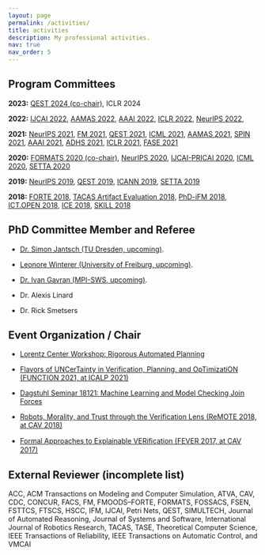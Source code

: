 ```yaml
---
layout: page
permalink: /activities/
title: activities
description: My professional activities.
nav: true
nav_order: 5
---
```



## Program Committees

**2023:** <a href="" target="_blank">QEST 2024 (co-chair)</a>, ICLR 2024

**2022:** <a href="" target="_blank">IJCAI 2022</a>, <a href="" target="_blank">AAMAS 2022</a>, <a href="" target="_blank">AAAI 2022</a>, <a href="https://iclr.cc/" target="_blank">ICLR 2022</a>, <a href="https://nips.cc/Conferences/2022" target="_blank">NeurIPS 2022</a>,

**2021:** <a href="https://nips.cc/Conferences/2021/Dates" target="_blank">NeurIPS 2021</a>, <a href="http://formalmethods2021.csp.escience.cn/dct/page/1" target="_blank">FM 2021</a>, <a href="https://www.qest.org/qest2021/index.html" target="_blank">QEST 2021</a>, <a href="https://icml.cc/Conferences/2021" target="_blank">ICML 2021</a>, <a href="https://aamas2021.soton.ac.uk/" target="_blank">AAMAS 2021</a>, <a href="https://conf.researchr.org/track/ecoop-issta-2021/ecoop-issta-2021-spin" target="_blank">SPIN 2021</a>, <a href="https://aaai.org/Conferences/AAAI-21/" target="_blank">AAAI 2021</a>, <a href="https://sites.uclouvain.be/adhs21/" target="_blank">ADHS 2021</a>, <a href="https://iclr.cc/" target="_blank">ICLR 2021</a>, <a href="" target="_blank">FASE 2021</a>

**2020:**
<a href="https://formats-2020.cs.ru.nl/index.html" target="_blank">FORMATS 2020 (co-chair)</a>, <a href="https://nips.cc/Conferences/2020/Dates" target="_blank">NeurIPS 2020</a>, <a href="https://ijcai20.org/" target="_blank">IJCAI-PRICAI 2020</a>, <a href="https://icml.cc/Conferences/2020/Dates" target="_blank">ICML 2020</a>, <a href="http://lcs.ios.ac.cn/setta2020/index.html" target="_blank">SETTA 2020</a></li>

**2019:**
<a href="https://nips.cc" target="_blank">NeurIPS 2019</a>, <a href="http://www.qest.org/qest2019/" target="_blank">QEST 2019</a>, <a href="https://e-nns.org/icann2019/" target="_blank">ICANN 2019</a>, <a href="http://www4.comp.polyu.edu.hk/~csguannan/setta19/???" target="_blank">SETTA 2019</a></li>

**2018:**
<a href="http://2018.discotec.org/cfp_forte.html" target="_blank">FORTE 2018</a>, <a href="https://tacas.info/artifacts.php" target="_blank">TACAS Artifact Evaluation 2018</a>, <a href="http://ifm2018.cs.nuim.ie/PhDSymposium" target="_blank">PhD-iFM 2018</a>, <a href="http://www.ictopen.nl/" target="_blank">ICT.OPEN 2018</a>, <a href="http://2018.discotec.org/cfp_w_ice.html" target="_blank">ICE 2018</a>, <a href="http://skill.informatik.uni-leipzig.de/blog/" target="_blank">SKILL 2018</a></li>	

## PhD Committee Member and Referee

* <a href="https://www.inf.tu-dresden.de/index.php?node_id=3841&ln=en" target="_blank">Dr. Simon Jantsch (TU Dresden, upcoming)</a>.

* <a href="https://ira.informatik.uni-freiburg.de/src/team_view.php?teamID=77" target="_blank">Leonore Winterer (University of Freiburg, upcoming)</a>.

* <a href="https://www.mpi-sws.org/people/gavran/" target="_blank">Dr. Ivan Gavran (MPI-SWS, upcoming)</a>.

* Dr. Alexis Linard

* Dr. Rick Smetsers

## Event Organization / Chair

* <a href="https://www.lorentzcenter.nl/rigorous-automated-planning-2022.html" target="_blank">Lorentz Center Workshop: Rigorous Automated Planning</a>

* <a href="https://function-2021.cs.ru.nl/" target="_blank">Flavors of UNCerTainty in Verification, Planning, and OpTimizatiON (FUNCTION 2021, at ICALP 2021)</a>

* <a href="http://www.dagstuhl.de/en/program/calendar/semhp/?semnr=18121" target="_blank">Dagstuhl Seminar 18121: Machine Learning and Model Checking Join Forces</a>

* <a href="http://qav.comlab.ox.ac.uk/robots_morality_trust/" target="_blank">Robots, Morality, and Trust through the Verification Lens (ReMOTE 2018, at CAV 2018)</a>

* <a href="http://fever.nilsjansen.org" target="_blank">Formal Approaches to Explainable VERiﬁcation (FEVER 2017, at CAV 2017)</a>

## External Reviewer (incomplete list)

ACC, ACM Transactions on Modeling and Computer Simulation, ATVA, CAV, CDC, CONCUR, FACS, FM, FMOODS–FORTE, FORMATS, FOSSACS, FSEN, FSTTCS, FTSCS, HSCC, IFM, IJCAI, Petri Nets, QEST, SIMULTECH, Journal of Automated Reasoning, Journal of Systems and Software, International Journal of Robotics Research, TACAS, TASE, Theoretical Computer Science, IEEE Transactions of Reliability, IEEE Transactions on Automatic Control, and VMCAI			

